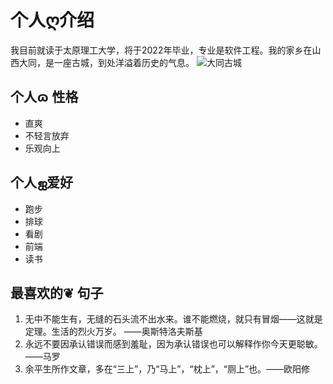 # 个人ღ介绍
我目前就读于太原理工大学，将于2022年毕业，专业是软件工程。我的家乡在山西大同，是一座古城，到处洋溢着历史的气息。
![大同古城](https://p0.ssl.img.360kuai.com/t01ad08dedf34ccf6cf.webp)
## 个人ɷ 性格
* 直爽
* 不轻言放弃
* 乐观向上
## 个人ஐ爱好
* 跑步
* 排球
* 看剧
* 前端
* 读书
## 最喜欢的❦ 句子
1. 无中不能生有，无缝的石头流不出水来。谁不能燃烧，就只有冒烟——这就是定理。生活的烈火万岁。                            ——奥斯特洛夫斯基
2. 永远不要因承认错误而感到羞耻，因为承认错误也可以解释作你今天更聪敏。——马罗
3. 余平生所作文章，多在“三上”，乃“马上”，“枕上”，“厕上”也。——欧阳修
<body style="background-image:url(https://p1.ssl.qhimgs1.com/sdr/400__/t01a28f2fb6da71af91.jpg);background-repeat:no-repeat;background-attachment:fixed;background-size:cover"></body>
